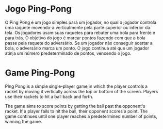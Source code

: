 # Jogo Ping-Pong
  O Ping Pong é um jogo simples para um jogador, no qual o jogador controla uma raquete movendo-a verticalmente pela parte superior ou inferior da tela. Os jogadores usam suas    raquetes para rebater uma bola para frente e para trás.
  O objetivo do jogo é marcar pontos fazendo com que a bola passe pela raquete do adversário. Se um jogador não conseguir acertar a bola, o adversário marca um ponto. O jogo      continua até que um jogador atinja um número predeterminado de pontos, vencendo o jogo.
  
# Game Ping-Pong
  Ping Pong is a simple single-player game in which the player controls a racket by moving it vertically across the top or bottom of the screen. Players use their rackets to      hit a ball back and forth.

  The game aims to score points by getting the ball past the opponent's racket. If a player fails to hit the ball, their opponent scores a point. The game continues      until 
  one player reaches a predetermined number of points, winning the game.
